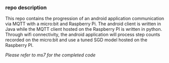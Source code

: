 ### repo description

This repo contains the progression of an android application communication via MQTT with a micro:bit and Raspberry Pi. The android client is written in Java while the MQTT client hosted on the Raspberry PI is written in python. Through wifi connectivity, the android application will process step counts recorded on the micro:bit and use a tuned SGD model hosted on the Raspberry PI.

_Please refer to ms7 for the completed code_
